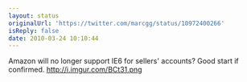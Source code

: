 ```yaml
---
layout: status
originalUrl: 'https://twitter.com/marcgg/status/10972400266'
isReply: false
date: 2010-03-24 10:10:44
---
```


Amazon will no longer support IE6 for sellers' accounts? Good start if confirmed. http://i.imgur.com/BCt31.png
